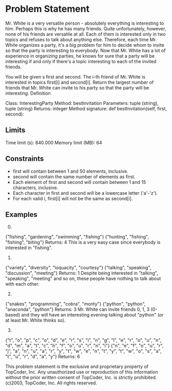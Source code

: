 # Problem Statement

Mr. White is a very versatile person - absolutely everything is interesting to him. Perhaps this is why he has many friends. Quite unfortunately, however, none of his friends are versatile at all. Each of them is interested only in two topics and refuses to talk about anything else. Therefore, each time Mr. White organizes a party, it's a big problem for him to decide whom to invite so that the party is interesting to everybody. Now that Mr. White has a lot of experience in organizing parties, he knows for sure that a party will be interesting if and only if there's a topic interesting to each of the invited friends. 

You will be given s first and second. The i-th friend of Mr. White is interested in topics first[i] and second[i]. Return the largest number of friends that Mr. White can invite to his party so that the party will be interesting.
Definition

Class: InterestingParty
Method: bestInvitation
Parameters: tuple (string), tuple (string)
Returns: integer
Method signature: def bestInvitation(self, first, second):

## Limits

Time limit (s): 840.000
Memory limit (MB): 64

## Constraints
- first will contain between 1 and 50 elements, inclusive.
- second will contain the same number of elements as first.
- Each element of first and second will contain between 1 and 15 characters, inclusive.
- Each character in first and second will be a lowercase letter ('a'-'z').
- For each valid i, first[i] will not be the same as second[i].
## Examples

0)

{"fishing", "gardening", "swimming", "fishing"}
{"hunting", "fishing", "fishing", "biting"}
Returns: 4
This is a very easy case since everybody is interested in "fishing".

1)

{"variety", "diversity", "loquacity", "courtesy"}
{"talking", "speaking", "discussion", "meeting"}
Returns: 1
Despite being interested in "talking", "speaking", "meeting" and so on, these people have nothing to talk about with each other.

2)

{"snakes", "programming", "cobra", "monty"}
{"python", "python", "anaconda", "python"}
Returns: 3
Mr. White can invite friends 0, 1, 3 (0-based) and they will have an interesting evening talking about "python" (or at least Mr. White thinks so).

3)

{"t", "o", "p", "c", "o", "d", "e", "r", "s", "i", "n", "g", "l", "e", "r", "o", "u", "n", "d", "m", "a", "t", "c", "h", "f", "o", "u", "r", "n", "i"}
{"n", "e", "f", "o", "u", "r", "j", "a", "n", "u", "a", "r", "y", "t", "w", "e", "n", "t", "y", "t", "w", "o", "s", "a", "t", "u", "r", "d", "a", "y"}
Returns: 6

This problem statement is the exclusive and proprietary property of TopCoder, Inc. Any unauthorized use or reproduction of this information without the prior written consent of TopCoder, Inc. is strictly prohibited. (c)2003, TopCoder, Inc. All rights reserved.
